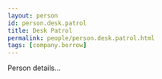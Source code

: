 ```yaml
---
layout: person
id: person.desk.patrol
title: Desk Patrol
permalink: people/person.desk.patrol.html
tags: [company.borrow]
---
```


Person details...